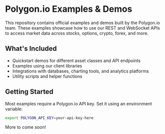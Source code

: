 # Polygon.io Examples & Demos

This repository contains official examples and demos built by the Polygon.io team. These examples showcase how to use our REST and WebSocket APIs to access market data across stocks, options, crypto, forex, and more.

## What's Included

- Quickstart demos for different asset classes and API endpoints
- Examples using our client libraries
- Integrations with databases, charting tools, and analytics platforms
- Utility scripts and helper functions

## Getting Started

Most examples require a Polygon.io API key. Set it using an environment variable:

```bash
export POLYGON_API_KEY=your-api-key-here
```

More to come soon!
